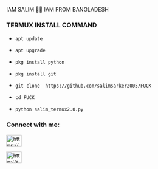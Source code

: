 IAM SALIM 🖤🥀 IAM FROM BANGLADESH  

<h3 align="left">TERMUX INSTALL COMMAND</h3>

- `apt update`

- `apt upgrade`

- `pkg install python`

- `pkg install git`

- `git clone  https://github.com/salimsarker2005/FUCK`

- `cd FUCK`

- `python salim_termux2.0.py`



<h3 align="left">Connect with me:</h3>

<p align="left">

<a href="https://www.facebook.com/salimsarker390/" target="blank"><img align="center" src="https://raw.githubusercontent.com/rahuldkjain/github-profile-readme-generator/master/src/images/icons/Social/facebook.svg" alt="https://www.facebook.com/people/raj-singh/100057503644628/" height="30" width="40" /></a>

<a href="https://whatsapp.com/dl/+8801973758345/" target="blank"><img align="center" src="https://raw.githubusercontent.com/rahuldkjain/github-profile-readme-generator/master/src/images/icons/Social/instagram.svg" alt="http://shorturl.at/bfl68" height="30" width="40" /></a>  
